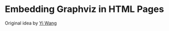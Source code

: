 # Embedding Graphviz in HTML Pages #

Original idea by [Yi Wang](https://github.com/wangkuiyi/graphviz-server/)

